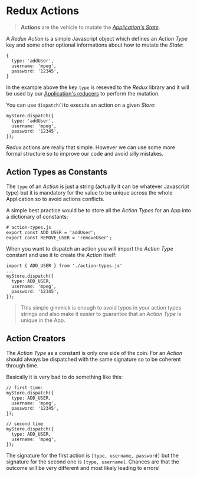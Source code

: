 # Redux Actions

> **Actions** are the vehicle to mutate the [_Application's State_](./state.md).

A _Redux Action_ is a simple Javascript object which defines an _Action Type_ key and some other optional informations about how to mutate the _State_:

	{
	  type: 'addUser',
	  username: 'mpeg',
	  password: '12345',
	}

In the example above the key `type` is reseved to the _Redux_ library and it will be used by our [Application's reducers](./reducers.md) to perform the mutation.

You can use `dispatch()`to execute an action on a given _Store_:

	myStore.dispatch({
	  type: 'addUser',
	  username: 'mpeg',
	  password: '12345',
	});

_Redux_ actions are really that simple. However we can use some more formal structure so to improve our code and avoid silly mistakes.

## Action Types as Constants

The `type` of an _Action_ is just a string (actually it can be whatever Javascript type) but it is mandatory for the value to be unique across the whole Application so to avoid actions conflicts.

A simple best practice would be to store all the _Action Types_ for an App into a dictionary of constants:

	# action-types.js
	export const ADD_USER = 'addUser';
	export const REMOVE_USER = 'removeUser';
	
When you want to dispatch an action you will import the _Action Type_ constant and use it to create the _Action_ itself:

	import { ADD_USER } from './action-types.js'
	...
	myStore.dispatch({
	  type: ADD_USER,
	  username: 'mpeg',
	  password: '12345',
	});

> This simple gimmick is enough to avoid typos in your action types strings and
> also make it easier to guarantee that an _Action Type_ is unique in the App.

## Action Creators

The _Action Type_ as a constant is only one side of the coin. For an _Action_ should always be dispatched with the same signature so to be coherent through time.

Basically it is very bad to do something like this:

	// first time:
	myStore.dispatch({
	  type: ADD_USER,
	  username: 'mpeg',
	  password: '12345',
	});
	
	// second time
	myStore.dispatch({
	  type: ADD_USER,
	  username: 'mpeg',
	});

The signature for the first action is `[type, username, password]` but the signature for the second one is `[type, username]`. Chances are that the outcome will be very different and most likely leading to errors!

















